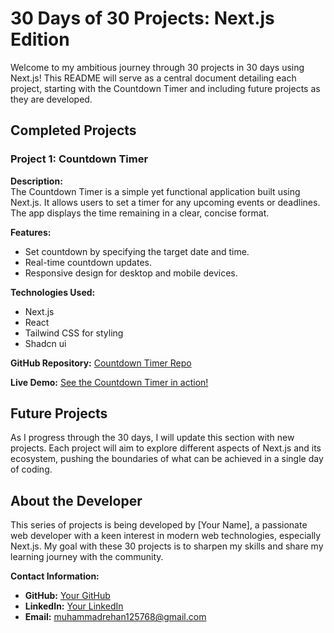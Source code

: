 # 30 Days of 30 Projects: Next.js Edition

Welcome to my ambitious journey through 30 projects in 30 days using Next.js! This README will serve as a central document detailing each project, starting with the Countdown Timer and including future projects as they are developed.

## Completed Projects

### Project 1: Countdown Timer

**Description:**  
The Countdown Timer is a simple yet functional application built using Next.js. It allows users to set a timer for any upcoming events or deadlines. The app displays the time remaining in a clear, concise format.

**Features:**
- Set countdown by specifying the target date and time.
- Real-time countdown updates.
- Responsive design for desktop and mobile devices.

**Technologies Used:**
- Next.js
- React
- Tailwind CSS for styling
- Shadcn ui

**GitHub Repository:** [Countdown Timer Repo](https://github.com/RehanTechForge/30DaysOfNextProjects/tree/main/count-down-timer)

**Live Demo:** [See the Countdown Timer in action!](#)

## Future Projects

As I progress through the 30 days, I will update this section with new projects. Each project will aim to explore different aspects of Next.js and its ecosystem, pushing the boundaries of what can be achieved in a single day of coding.

## About the Developer

This series of projects is being developed by [Your Name], a passionate web developer with a keen interest in modern web technologies, especially Next.js. My goal with these 30 projects is to sharpen my skills and share my learning journey with the community.

**Contact Information:**
- **GitHub:** [Your GitHub](https://github.com/RehanTechForge)
- **LinkedIn:** [Your LinkedIn](https://www.linkedin.com/in/rehantechforge)
- **Email:** muhammadrehan125768@gmail.com
